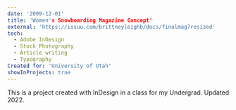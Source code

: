 ```yaml
---
date: '2009-12-01'
title: 'Women's Snowboarding Magazine Concept'
external: 'https://issuu.com/brittneyleighb/docs/finalmag7resized'
tech:
  - Adobe InDesign
  - Stock Photography
  - Article writing
  - Typography
Created for: 'University of Utah'
showInProjects: true
---
```


This is a project created with InDesign in a class for my Undergrad. Updated 2022.
